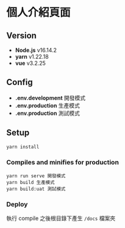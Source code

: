 # 個人介紹頁面

## Version

- **Node.js** v16.14.2
- **yarn** v1.22.18
- **vue** v3.2.25

## Config

- **.env.development** 開發模式
- **.env.production** 生產模式
- **.env.production** 測試模式

## Setup

```
yarn install
```

### Compiles and minifies for production

```
yarn run serve 開發模式
yarn build 生產模式
yarn build:uat 測試模式
```

### Deploy

執行 compile 之後根目錄下產生 `/docs` 檔案夾
